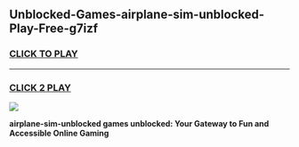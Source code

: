 
## Unblocked-Games-airplane-sim-unblocked-Play-Free-g7izf
<h3>
<a href="https://premium76.site?title=airplane-sim-unblocked&ref=21A">CLICK TO PLAY</a></h3>
<hr>

<h3>
<a href="https://premium76.site?title=airplane-sim-unblocked&ref=21A">CLICK 2 PLAY</a>
  
</h3>

<a href="https://premium76.site?title=airplane-sim-unblocked&ref=21A"><img src="https://clearcache.store/games.png"></a>


**airplane-sim-unblocked games unblocked: Your Gateway to Fun and Accessible Online Gaming**
